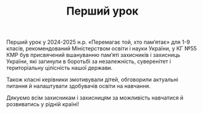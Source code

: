 ﻿---
title: Перший урок
---

Перший урок у 2024-2025 н.р. «Перемагає той, хто пам’ятає» для 1-9 класів, рекомендований Міністерством освіти і науки України, у КГ №55 КМР був присвячений вшануванню пам’яті захисників і захисниць України, які загинули в боротьбі за незалежність, суверенітет і територіальну цілісність нашої держави.

Також класні керівники змотивували дітей, обговорили актуальні питання й налаштувати здобувачів освіти на навчання.

Дякуємо всім захисникам і захисницям за можливість навчатися й розвиватись у рідній країні!

<slideshow />
